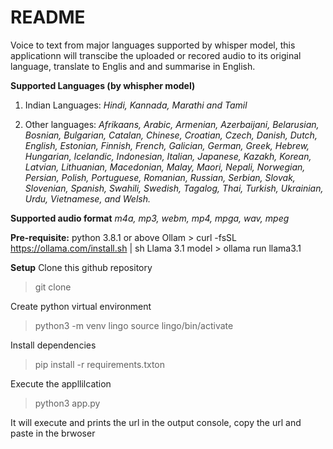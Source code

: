 # README
Voice to text from major languages supported by whisper model, this applicationn will transcibe the uploaded or recored audio to its original language, translate to Englis and and summarise in English.

**Supported Languages (by whispher model)**
1. Indian Languages:
    _Hindi, Kannada, Marathi and Tamil_

2. Other languages:
    _Afrikaans, Arabic, Armenian, Azerbaijani, Belarusian, Bosnian, Bulgarian, Catalan, Chinese, Croatian, Czech, Danish, Dutch, English, Estonian, Finnish, French, Galician, German, Greek, Hebrew, Hungarian, Icelandic, Indonesian, Italian, Japanese, Kazakh, Korean, Latvian, Lithuanian, Macedonian, Malay, Maori, Nepali, Norwegian, Persian, Polish, Portuguese, Romanian, Russian, Serbian, Slovak, Slovenian, Spanish, Swahili, Swedish, Tagalog, Thai, Turkish, Ukrainian, Urdu, Vietnamese, and Welsh._



**Supported audio format**
_m4a, mp3, webm, mp4, mpga, wav, mpeg_

**Pre-requisite:**
python 3.8.1 or above
Ollam
    > curl -fsSL https://ollama.com/install.sh | sh
Llama 3.1 model
    > ollama run llama3.1

**Setup**
Clone this github repository
> git clone

Create python virtual environment
> python3 -m venv lingo
> source lingo/bin/activate

Install dependencies
> pip install -r requirements.txton

Execute the appllilcation
> python3 app.py

It will execute and prints the url in the output console, copy the url and paste in the brwoser
    

